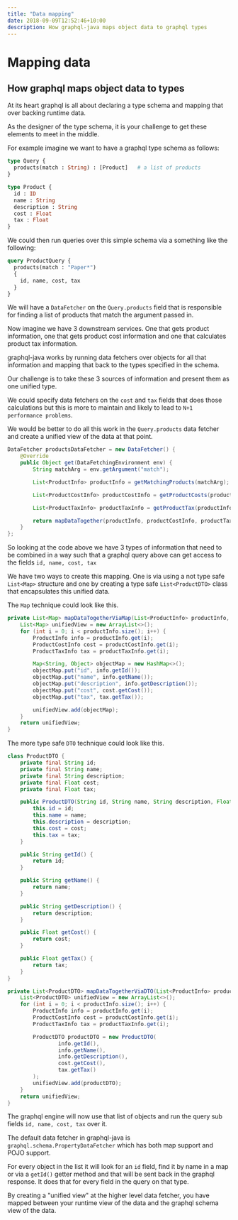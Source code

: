 ```yaml
---
title: "Data mapping"
date: 2018-09-09T12:52:46+10:00
description: How graphql-java maps object data to graphql types
---
```

# Mapping data

## How graphql maps object data to types

At its heart graphql is all about declaring a type schema and mapping that over backing runtime data.

As the designer of the type schema, it is your challenge to get these elements to meet in the middle.

For example imagine we want to have a graphql type schema as follows:

```graphql
type Query {
  products(match : String) : [Product]   # a list of products
}

type Product {
  id : ID
  name : String
  description : String
  cost : Float
  tax : Float
}
```

We could then run queries over this simple schema via a something like the following:

```graphql
query ProductQuery {
  products(match : "Paper*")
  {
    id, name, cost, tax
  }
}
```

We will have a ``DataFetcher`` on the ``Query.products`` field that is responsible for finding a list of products that match
the argument passed in.

Now imagine we have 3 downstream services.  One that gets product information, one that gets product cost information and one that calculates
product tax information.

graphql-java works by running data fetchers over objects for all that information and mapping that back to the types specified in the schema.

Our challenge is to take these 3 sources of information and present them as one unified type.

We could specify data fetchers on the ``cost`` and ``tax`` fields that does those calculations but this is more to maintain and likely to lead to
`N+1 performance problems`.

We would be better to do all this work in the ``Query.products`` data fetcher and create a unified view of the data at that point.

```java
DataFetcher productsDataFetcher = new DataFetcher() {
    @Override
    public Object get(DataFetchingEnvironment env) {
        String matchArg = env.getArgument("match");

        List<ProductInfo> productInfo = getMatchingProducts(matchArg);

        List<ProductCostInfo> productCostInfo = getProductCosts(productInfo);

        List<ProductTaxInfo> productTaxInfo = getProductTax(productInfo);

        return mapDataTogether(productInfo, productCostInfo, productTaxInfo);
    }
};
```

So looking at the code above we have 3 types of information that need to be combined in a way such that a graphql query above can get access to
the fields ``id, name, cost, tax``

We have two ways to create this mapping.  One is via using a not type safe ``List<Map>`` structure and one by creating a type safe ``List<ProductDTO>`` class that
encapsulates this unified data.

The ``Map`` technique could look like this.

```java
private List<Map> mapDataTogetherViaMap(List<ProductInfo> productInfo, List<ProductCostInfo> productCostInfo, List<ProductTaxInfo> productTaxInfo) {
    List<Map> unifiedView = new ArrayList<>();
    for (int i = 0; i < productInfo.size(); i++) {
        ProductInfo info = productInfo.get(i);
        ProductCostInfo cost = productCostInfo.get(i);
        ProductTaxInfo tax = productTaxInfo.get(i);

        Map<String, Object> objectMap = new HashMap<>();
        objectMap.put("id", info.getId());
        objectMap.put("name", info.getName());
        objectMap.put("description", info.getDescription());
        objectMap.put("cost", cost.getCost());
        objectMap.put("tax", tax.getTax());

        unifiedView.add(objectMap);
    }
    return unifiedView;
}
```

The more type safe ``DTO`` technique could look like this.

```java
class ProductDTO {
    private final String id;
    private final String name;
    private final String description;
    private final Float cost;
    private final Float tax;

    public ProductDTO(String id, String name, String description, Float cost, Float tax) {
        this.id = id;
        this.name = name;
        this.description = description;
        this.cost = cost;
        this.tax = tax;
    }

    public String getId() {
        return id;
    }

    public String getName() {
        return name;
    }

    public String getDescription() {
        return description;
    }

    public Float getCost() {
        return cost;
    }

    public Float getTax() {
        return tax;
    }
}

private List<ProductDTO> mapDataTogetherViaDTO(List<ProductInfo> productInfo, List<ProductCostInfo> productCostInfo, List<ProductTaxInfo> productTaxInfo) {
    List<ProductDTO> unifiedView = new ArrayList<>();
    for (int i = 0; i < productInfo.size(); i++) {
        ProductInfo info = productInfo.get(i);
        ProductCostInfo cost = productCostInfo.get(i);
        ProductTaxInfo tax = productTaxInfo.get(i);

        ProductDTO productDTO = new ProductDTO(
                info.getId(),
                info.getName(),
                info.getDescription(),
                cost.getCost(),
                tax.getTax()
        );
        unifiedView.add(productDTO);
    }
    return unifiedView;
}
```

The graphql engine will now use that list of objects and run the query sub fields ``id, name, cost, tax`` over it.

The default data fetcher in graphql-java is ``graphql.schema.PropertyDataFetcher`` which has both map support and POJO support.

For every object in the list it will look for an ``id`` field, find it by name in a map or via a `getId()` getter method and that will be sent back in the graphql
response.  It does that for every field in the query on that type.

By creating a "unified view" at the higher level data fetcher, you have mapped between your runtime view of the data and the graphql schema view of the data.
